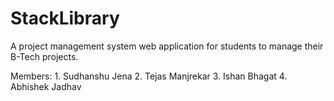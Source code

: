 # StackLibrary
A project management system web application for students to manage their B-Tech projects.


Members: 1. Sudhanshu Jena
         2. Tejas Manjrekar
         3. Ishan Bhagat
         4. Abhishek Jadhav
